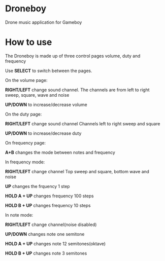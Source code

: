 # Droneboy
Drone music application for Gameboy
# How to use
The Droneboy is made up of three control pages volume, duty and frequency

Use **SELECT** to switch between the pages.

On the volume page:

**RIGHT/LEFT** change sound channel. 
The channels are from left to right sweep, square, wave and noise

**UP/DOWN** to increase/decrease volume

On the duty page:

**RIGHT/LEFT** change sound channel 
Channels left to right sweep and square

**UP/DOWN** to increase/decrease duty 

On frequency page:

**A+B** changes the mode between notes and frequency

In frequency mode:

**RIGHT/LEFT** change channel 
Top sweep and square, bottom wave and noise

**UP** changes the frquency 1 step

**HOLD A + UP** changes frequency 100 steps

**HOLD B + UP** changes frequency 10 steps

In note mode:

**RIGHT/LEFT** change channel(noise disabled)

**UP/DOWN** changes note one semitone

**HOLD A + UP** changes note 12 semitones(oktave)

**HOLD B + UP** changes note 3 semitones
